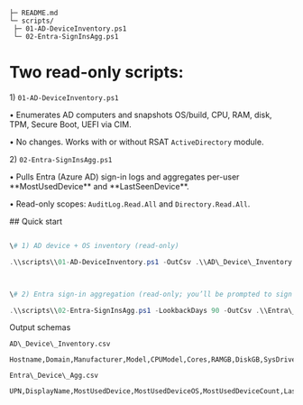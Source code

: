 
```
├─ README.md
└─ scripts/
 ├─ 01-AD-DeviceInventory.ps1
 └─ 02-Entra-SignInsAgg.ps1
```



# Two read-only scripts:



1\) `01-AD-DeviceInventory.ps1`  

 • Enumerates AD computers and snapshots OS/build, CPU, RAM, disk, TPM, Secure Boot, UEFI via CIM.  

 • No changes. Works with or without RSAT `ActiveDirectory` module.



2\) `02-Entra-SignInsAgg.ps1`  

 • Pulls Entra (Azure AD) sign-in logs and aggregates per-user \*\*MostUsedDevice\*\* and \*\*LastSeenDevice\*\*.  

• Read-only scopes: `AuditLog.Read.All` and `Directory.Read.All`.



\## Quick start

```powershell

\# 1) AD device + OS inventory (read-only)

.\\scripts\\01-AD-DeviceInventory.ps1 -OutCsv .\\AD\_Device\_Inventory.csv



\# 2) Entra sign-in aggregation (read-only; you’ll be prompted to sign in)

.\\scripts\\02-Entra-SignInsAgg.ps1 -LookbackDays 90 -OutCsv .\\Entra\_Device\_Agg.csv
```




Output schemas


```
AD\_Device\_Inventory.csv

Hostname,Domain,Manufacturer,Model,CPUModel,Cores,RAMGB,DiskGB,SysDriveFreeGB,OSName,OSEdition,OSVersion,OSBuild,UEFI,SecureBoot,TPMPresent,TPMVersion
```

```
Entra\_Device\_Agg.csv

UPN,DisplayName,MostUsedDevice,MostUsedDeviceOS,MostUsedDeviceCount,LastSeenDevice,LastSeenDeviceOS,LastSeenAt,TotalSignIns
```


